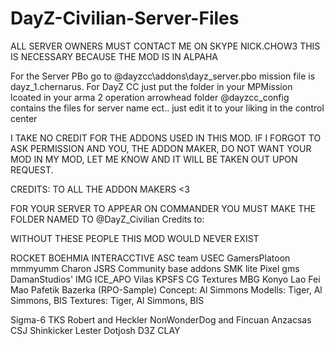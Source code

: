 DayZ-Civilian-Server-Files
==========================
ALL SERVER OWNERS MUST CONTACT ME ON SKYPE NICK.CHOW3  THIS IS NECESSARY BECAUSE THE MOD IS IN ALPAHA



For the Server PBo go to  @dayzcc\addons\dayz_server.pbo
mission file is dayz_1.chernarus. For DayZ CC just put the folder in your MPMission lcoated in your arma 2 operation arrowhead folder
@dayzcc_config contains the files for server name ect.. just edit it to your liking in the control center








I TAKE NO CREDIT FOR THE ADDONS USED IN THIS MOD. IF I FORGOT TO ASK PERMISSION AND YOU, THE ADDON MAKER, DO NOT WANT YOUR MOD IN MY MOD, 
LET ME KNOW AND IT WILL BE TAKEN OUT UPON REQUEST.

CREDITS: TO ALL THE ADDON MAKERS <3

FOR YOUR SERVER TO APPEAR ON COMMANDER YOU MUST MAKE THE FOLDER NAMED TO @DayZ_Civilian
Credits to:

WITHOUT THESE PEOPLE THIS MOD WOULD NEVER EXIST

ROCKET
BOEHMIA INTERACCTIVE
ASC team
USEC
GamersPlatoon
mmmyumm
Charon 
JSRS
Community base addons
SMK lite
Pixel
gms
DamanStudios'
IMG
ICE_APO
Vilas
KPSFS
CG Textures
MBG
Konyo
Lao Fei Mao
Pafetik Bazerka
(RPO-Sample)
Concept: Al Simmons
Modells: Tiger, Al Simmons, BIS
Textures: Tiger, Al Simmons, BIS

Sigma-6
TKS
Robert and Heckler
NonWonderDog and Fincuan
Anzacsas
CSJ
Shinkicker
Lester
Dotjosh
D3Z
CLAY
